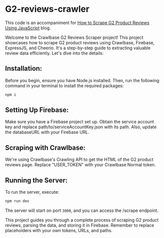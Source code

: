 # G2-reviews-crawler

This code is an accompaniment for [How to Scrape G2 Product Reviews Using JavaScript](https://crawlbase.com/blog/scrape-g2-reviews-using-javascript/ "Crawlbase Blog") blog.

Welcome to the Crawlbase G2 Reviews Scraper project! This project showcases how to scrape G2 product reviews using Crawlbase, Firebase, ExpressJS, and Cheerio. It's a step-by-step guide to extracting valuable review data efficiently. Let's dive into the details:

## Installation:

Before you begin, ensure you have Node.js installed. Then, run the following command in your terminal to install the required packages:

```bash
npm i
```

## Setting Up Firebase:

Make sure you have a Firebase project set up. Obtain the service account key and replace path/to/serviceAccountKey.json with its path. Also, update the databaseURL with your Firebase URL.

## Scraping with Crawlbase:

We're using Crawlbase's Crawling API to get the HTML of the G2 product reviews page. Replace "USER_TOKEN" with your Crawlbase Normal token.

## Running the Server:

To run the server, execute:

```bash
npm run dev
```

The server will start on port `3000`, and you can access the /scrape endpoint.

This project guides you through a complete process of scraping G2 product reviews, parsing the data, and storing it in Firebase. Remember to replace placeholders with your own tokens, URLs, and paths.
